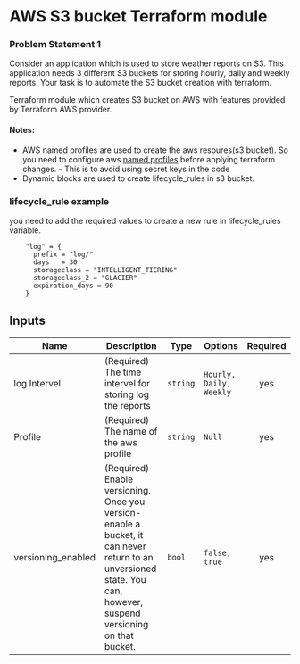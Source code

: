 # AWS S3 bucket Terraform module
### Problem Statement 1
Consider an application which is used to store weather reports on S3. This application
needs 3 different S3 buckets for storing hourly, daily and weekly reports.
Your task is to automate the S3 bucket creation with terraform.

Terraform module which creates S3 bucket on AWS with features provided by Terraform AWS provider. 

#### Notes:
- AWS named profiles are used to create the aws resoures(s3 bucket). So you need to configure aws [named profiles](https://docs.aws.amazon.com/cli/latest/userguide/cli-configure-profiles.html) before applying terraform changes. - This is to avoid using secret keys in the code 
- Dynamic blocks are used to create lifecycle_rules in s3 bucket.

### lifecycle_rule example
you need to add the required values to create a new rule in lifecycle_rules variable.  


```hcl
    "log" = {
      prefix = "log/"
      days   = 30
      storageclass = "INTELLIGENT_TIERING"
      storageclass_2 = "GLACIER"
      expiration_days = 90
    }
```
## Inputs

| Name | Description | Type | Options | Required |
|------|-------------|------|---------|:--------:|
| log Intervel | (Required) The time intervel for storing log the reports  | `string` | `Hourly, Daily, Weekly` | yes |
| Profile | (Required) The name of the aws profile | `string` | `Null` | yes |
| versioning_enabled | (Required)  Enable versioning. Once you version-enable a bucket, it can never return to an unversioned state. You can, however, suspend versioning on that bucket. | `bool` | `false, true` | yes |
